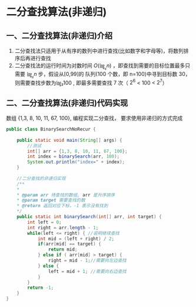 # 二分查找算法(非递归)

## 一、二分查找算法(非递归)介绍

1. 二分查找法只适用于从有序的数列中进行查找(比如数字和字母等)，将数列排序后再进行查找 
2. 二分查找法的运行时间为对数时间 $O( ㏒_₂ n)$ ，即查找到需要的目标位置最多只需要 $㏒_₂n$ 步，假设从[0,99]的 队列(100 个数，即 n=100)中寻到目标数 30，则需要查找步数为㏒₂100 , 即最多需要查找 7 次（ $2^6$ < 100 < $2^7$）



## 二、二分查找算法(非递归)代码实现

数组 {1,3, 8, 10, 11, 67, 100}, 编程实现二分查找， 要求使用非递归的方式完成

```java
public class BinarySearchNoRecur {
    
    public static void main(String[] args) {
        //测试
        int[] arr = {1,3, 8, 10, 11, 67, 100};
        int index = binarySearch(arr, 100);
        System.out.println("index=" + index);
    }
    
    //二分查找的非递归实现
    /**
    *
    * @param arr 待查找的数组, arr 是升序排序
    * @param target 需要查找的数
    * @return 返回对应下标，-1 表示没有找到
    */
    public static int binarySearch(int[] arr, int target) {
        int left = 0;
        int right = arr.length - 1;
        while(left <= right) { //说明继续查找
            int mid = (left + right) / 2;
            if(arr[mid] == target) {
                return mid;
            } else if ( arr[mid] > target) {
                right = mid - 1;//需要向左边查找
            } else {
                left = mid + 1; //需要向右边查找
            }
        }
        return -1;
    }
}
```



